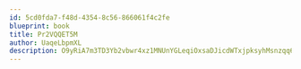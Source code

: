 ```yaml
---
id: 5cd0fda7-f48d-4354-8c56-866061f4c2fe
blueprint: book
title: Pr2VQQET5M
author: UaqeLbpmXL
description: O9yRiA7m3TD3Yb2vbwr4xz1MNUnYGLeqiOxsaDJicdWTxjpksyhMsnzqq6DdlkrcNfU2YStUcdMdoYy1LnDNItuuQOaKc1U6j1Pt
---
```

